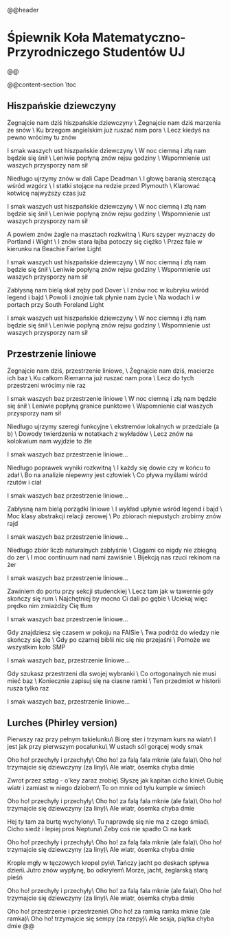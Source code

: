 @@header
# Śpiewnik Koła Matematyczno-Przyrodniczego Studentów UJ
@@

@@content-section
\toc

## Hiszpańskie dziewczyny

Żegnajcie nam dziś hiszpańskie dziewczyny  \\
Żegnajcie nam dziś marzenia ze snów  \\
Ku brzegom angielskim już ruszać nam pora  \\
Lecz kiedyś na pewno wrócimy tu znów  


I smak waszych ust hiszpańskie dziewczyny  \\
W noc ciemną i złą nam będzie się śnił  \\
Leniwie popłyną znów rejsu godziny  \\
Wspomnienie ust waszych przysporzy nam sił  


Niedługo ujrzymy znów w dali Cape Deadman  \\
I głowę baranią sterczącą wśród wzgórz  \\
I statki stojące na redzie przed Plymouth  \\
Klarować kotwicę najwyższy czas już  


I smak waszych ust hiszpańskie dziewczyny  \\
W noc ciemną i złą nam będzie się śnił  \\
Leniwie popłyną znów rejsu godziny  \\
Wspomnienie ust waszych przysporzy nam sił  


A powiem znów żagle na masztach rozkwitną  \\
Kurs szyper wyznaczy do Portland i Wight  \\
I znów stara łajba potoczy się ciężko  \\
Przez fale w kierunku na Beachie Fairlee Light  


I smak waszych ust hiszpańskie dziewczyny  \\
W noc ciemną i złą nam będzie się śnił  \\
Leniwie popłyną znów rejsu godziny  \\
Wspomnienie ust waszych przysporzy nam sił  


Zabłysną nam bielą skał zęby pod Dover  \\
I znów noc w kubryku wśród legend i bajd  \\
Powoli i znojnie tak płynie nam życie  \\
Na wodach i w portach przy South Foreland Light  


I smak waszych ust hiszpańskie dziewczyny  \\
W noc ciemną i złą nam będzie się śnił  \\
Leniwie popłyną znów rejsu godziny  \\
Wspomnienie ust waszych przysporzy nam sił




## Przestrzenie liniowe

Żegnajcie nam dziś, przestrzenie liniowe,  \\
Żegnajcie nam dziś, macierze ich baz  \\
Ku całkom Riemanna już ruszać nam pora  \\
Lecz do tych przestrzeni wrócimy nie raz  


I smak waszych baz przestrzenie liniowe  \\
W noc ciemną i złą nam będzie się śnił  \\
Leniwie popłyną granice punktowe  \\
Wspomnienie ciał waszych przysporzy nam sił  


Niedługo ujrzymy szeregi funkcyjne  \\
ekstremów lokalnych w przedziale (a b)  \\
Dowody twierdzenia w notatkach z wykładów  \\
Lecz znów na kolokwium nam wyjdzie to źle  


I smak waszych baz przestrzenie liniowe...  


Niedługo poprawek wyniki rozkwitną  \\
I każdy się dowie czy w końcu to zdał  \\
Bo na analizie niepewny jest człowiek  \\
Co pływa myślami wśród rzutów i ciał  


I smak waszych baz przestrzenie liniowe...  


Zabłysną nam bielą porządki liniowe  \\
I wykład upłynie wśród legend i bajd  \\
Moc klasy abstrakcji relacji zerowej  \\
Po zbiorach niepustych zrobimy znów rajd  


I smak waszych baz przestrzenie liniowe...  


Niedługo zbiór liczb naturalnych zabłyśnie  \\
Ciągami co nigdy nie zbiegną do zer  \\
I moc continuum nad nami zawiśnie  \\
Bijekcją nas rzuci rekinom na żer  


I smak waszych baz przestrzenie liniowe...


Zawiniem do portu przy sekcji studenckiej  \\
Lecz tam jak w tawernie gdy skończy się rum  \\
Najchętniej by mocno Ci dali po gębie  \\
Uciekaj więc prędko nim zmiażdży Cię tłum  


I smak waszych baz przestrzenie liniowe...  


Gdy znajdziesz się czasem w pokoju na FAISie  \\
Twa podróż do wiedzy nie skończy się źle  \\
Gdy po czarnej biblii nic się nie przejaśni  \\
Pomoże we wszystkim koło SMP  


I smak waszych baz, przestrzenie liniowe...  


Gdy szukasz przestrzeni dla swojej wybranki  \\
Co ortogonalnych nie musi mieć baz  \\
Koniecznie zapisuj się na ciasne ramki  \\
Ten przedmiot w historii rusza tylko raz  


I smak waszych baz, przestrzenie liniowe...




## Lurches (Phirley version)

Pierwszy raz przy pełnym takielunku\\
Biorę ster i trzymam kurs na wiatr\\
I jest jak przy pierwszym pocałunku\\
W ustach sól gorącej wody smak


Oho ho! przechyły i przechyły\\
Oho ho! za falą fala mknie (ale fala)\\
Oho ho! trzymajcie się dziewczyny (za liny)\\
Ale wiatr, ósemka chyba dmie


Zwrot przez sztag - o'key zaraz zrobię\\
Słyszę jak kapitan cicho klnie\\
Gubię wiatr i zamiast w niego dziobem\\
To on mnie od tyłu kumple w śmiech


Oho ho! przechyły i przechyły\\
Oho ho! za falą fala mknie (ale fala)\\
Oho ho! trzymajcie się dziewczyny (za liny)\\
Ale wiatr, ósemka chyba dmie


Hej ty tam za burtę wychylony\\
Tu naprawdę się nie ma z czego śmiać\\
Cicho siedź i lepiej proś Neptuna\\
Żeby coś nie spadło Ci na kark


Oho ho! przechyły i przechyły\\
Oho ho! za falą fala mknie (ale fala)\\
Oho ho! trzymajcie się dziewczyny (za liny)\\
Ale wiatr, ósemka chyba dmie


Krople mgły w tęczowych kropel pyle\\
Tańczy jacht po deskach spływa dzień\\
Jutro znów wypłynę, bo odkryłem\\
Morze, jacht, żeglarską starą pieśń


Oho ho! przechyły i przechyły\\
Oho ho! za falą fala mknie (ale fala)\\
Oho ho! trzymajcie się dziewczyny (za liny)\\
Ale wiatr, ósemka chyba dmie


Oho ho! przestrzenie i przestrzenie\\
Oho ho! za ramką ramka mknie (ale ramka)\\
Oho ho! trzymajcie się sempy (za rzepy)\\
Ale sesja, piątka chyba dmie
@@
